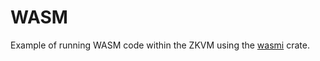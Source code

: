 # WASM

Example of running WASM code within the ZKVM using the [wasmi](https://crates.io/crates/wasmi) crate.
